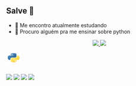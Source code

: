 ## Salve 👋

- 🔭 Me encontro atualmente estudando
- 🤔 Procuro alguém pra me ensinar sobre python

<div align="center">
  <a href="https://twitter.com/Juniorlynsky">
  <img height="180em" src="https://github-readme-stats.vercel.app/api?username=zeddiee&show_icons=false&theme=chartreuse-dark&include_all_commits=true&count_private=true"/> 
  <img height="180em" src="https://github-readme-stats.vercel.app/api/top-langs/?username=zeddiee&layout=compact&langs_count=7&theme=chartreuse-dark"/>
 </div>  
  
<img align="center" alt="Rafa-Python" height="30" width="40" src="https://raw.githubusercontent.com/devicons/devicon/master/icons/python/python-original.svg"> </div>                
##
  <div> 
  <a href="https://www.youtube.com/channel/UC48rCdWqFGnkwBp-aSZhQNA" target="_blank"><img src="https://img.shields.io/badge/YouTube-FF0000?style=for-the-badge&logo=youtube&logoColor=white" target="_blank"></a>
    <a href="https://www.twitch.tv/z3ddiee" target="_blank"><img src="https://img.shields.io/badge/Twitch-9146FF?style=for-the-badge&logo=twitch&logoColor=white" target="_blank"></a>
 <a href="https://discord.gg/NqrtQDQj" target="_blank"><img src="https://img.shields.io/badge/Discord-7289DA?style=for-the-badge&logo=discord&logoColor=white" target="_blank"></a>
    <a href = "mailto:juniorlynsky@gmail.com"><img src="https://img.shields.io/badge/-Gmail-%23333?style=for-the-badge&logo=gmail&logoColor=white" target="_blank"></a>
